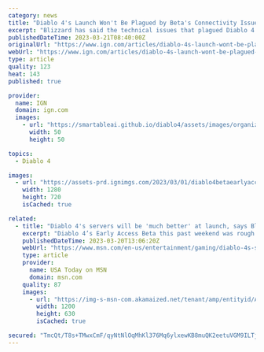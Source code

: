 ```yaml
---
category: news
title: "Diablo 4's Launch Won't Be Plagued by Beta's Connectivity Issues, Says Blizzard"
excerpt: "Blizzard has said the technical issues that plagued Diablo 4’s “rocky” open beta have helped pave the way for its full launch on June 6. Last weekend saw Blizzard hold the first mostly open beta for Diablo 4, which was accessible for gamers who had"
publishedDateTime: 2023-03-21T08:40:00Z
originalUrl: "https://www.ign.com/articles/diablo-4s-launch-wont-be-plagued-by-betas-connectivity-issues-says-blizzard"
webUrl: "https://www.ign.com/articles/diablo-4s-launch-wont-be-plagued-by-betas-connectivity-issues-says-blizzard"
type: article
quality: 123
heat: 143
published: true

provider:
  name: IGN
  domain: ign.com
  images:
    - url: "https://smartableai.github.io/diablo4/assets/images/organizations/ign.com-50x50.jpg"
      width: 50
      height: 50

topics:
  - Diablo 4

images:
  - url: "https://assets-prd.ignimgs.com/2023/03/01/diablo4betaearlyaccessgameplaytrailer-ign-blogroll-1677696974394.jpg?width=1280"
    width: 1280
    height: 720
    isCached: true

related:
  - title: "Diablo 4's servers will be 'much better' at launch, says Blizzard"
    excerpt: "Diablo 4’s Early Access Beta this past weekend was rough – specifically, the disconnects and long login queues ran rampant due to server instability. However, franchise general manager Rod Fergusson ..."
    publishedDateTime: 2023-03-20T13:06:20Z
    webUrl: "https://www.msn.com/en-us/entertainment/gaming/diablo-4s-servers-will-be-much-better-at-launch-says-blizzard/ar-AA18RX49"
    type: article
    provider:
      name: USA Today on MSN
      domain: msn.com
    quality: 87
    images:
      - url: "https://img-s-msn-com.akamaized.net/tenant/amp/entityid/AA18RKUu.img?h=630&w=1200&m=6&q=60&o=t&l=f&f=jpg&x=612&y=330"
        width: 1200
        height: 630
        isCached: true

secured: "TmcQt/T8s+TMwxCmF/qyNtNlOqMhKl376Mq6ylxewKB8muQK2eetuVGM9ILTjbyv8z1iRpkoG0nwtBTYzQcXk7oU9axYIk9YECslA6e6xH5ULi1ELdNIm4JZGCcZwaqtFIvjYUWuqpHortyKtIaVadgiIkoTfF0/3vr8MWcR6XOfxYn/oATevctozuLjlljjcQBtdZkT0mj3BrWSBJYN0kpD59DC6ilJrt2GOXfE8k85PH3X8YafmNZBnxgnX3tHHvtHSgZQLyyoqNAiJ+0dNL1VaDMRMHFUEUNnFEldo4mv1bsG+zWIgCVh7BtNUVt7BhE9jXMsp+/qPSSR4Gy5HUrBSeb2r/a3eGS7TkHve28=;aSTrYgXVRkcAgTUw5X09pw=="
---
```


